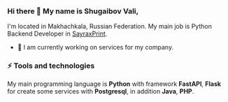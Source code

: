 ### Hi there 👋 My name is Shugaibov Vali,
I'm located in Makhachkala, Russian Federation.
My main job is Python Backend Developer in [SayraxPrint](https://sayraxprint.ru/).

- 🔭 I am currently working on services for my company.

### ⚡ Tools and technologies
My main programming language is __Python__ with framework __FastAPI__, __Flask__ for create some services with __Postgresql__, in addition __Java__, __PHP__.
